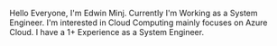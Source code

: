 Hello Everyone, I'm Edwin Minj.
Currently I'm Working as a System Engineer.
I'm interested in Cloud Computing mainly focuses on Azure Cloud.
I have a 1+ Experience as a System Engineer.
